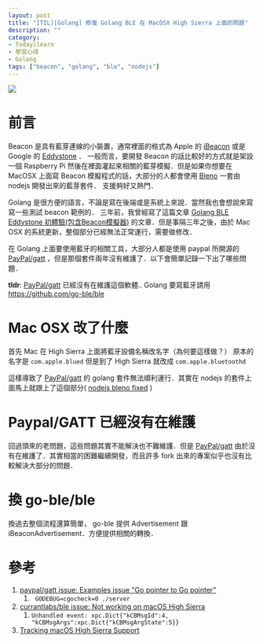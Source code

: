 ```yaml
---
layout: post
title: "[TIL][Golang] 修復 Golang BLE 在 MacOSX High Sierra 上面的問題"
description: ""
category: 
- Todayilearn
- 學習心得
- Golang
tags: ["beacon", "golang", "ble", "nodejs"]
---
```


![](http://www.clker.com/cliparts/m/C/I/q/h/r/ble.svg.hi.png)


# 前言

Beacon 是具有藍芽連線的小裝置，通常裡面的格式為 Apple 的 [iBeacon](https://zh.wikipedia.org/wiki/IBeacon) 或是 Google 的 [Eddystone](https://developers.google.com/beacons/eddystone) ． 一般而言，要開發 Beacon 的話比較好的方式就是架設一個 Raspberry Pi 然後在裡面灌起來相關的藍芽模擬．但是如果你想要在 MacOSX 上面寫 Beacon 模擬程式的話，大部分的人都會使用 [Bleno](https://github.com/noble/bleno) 一套由 nodejs 開發出來的藍芽套件． 支援夠好又熱門．

Golang 是很方便的語言，不論是寫在後端或是系統上來說．當然我也會想說來寫寫一些測試 beacon 範例的． 三年前，我曾經寫了這篇文章 [Golang BLE Eddystone 初體驗(包含Beacon模擬器)](http://www.evanlin.com/eddystone-first-note/) 的文章．但是事隔三年之後，由於 Mac OSX 的系統更新，整個部分已經無法正常運行，需要做修改．  

在 Golang 上面要使用藍牙的相關工具，大部分人都是使用 paypal 所開源的 [PayPal/gatt](https://github.com/paypal/gatt)  ，但是那個套件兩年沒有維護了．以下會簡單記錄一下出了哪些問題．

**tldr**:   [PayPal/gatt](https://github.com/paypal/gatt)  已經沒有在維護這個軟體.. Golang 要寫藍牙請用 https://github.com/go-ble/ble

# Mac OSX 改了什麼

首先 Mac 在 High Sierra 上面將藍牙設備名稱改名字（為何要這樣做？）  原本的名字是 `com.apple.blued` 但是到了 High Sierra 就改成 `com.apple.bluetoothd`

這樣導致了 [PayPal/gatt](https://github.com/paypal/gatt) 的 golang 套件無法順利運行．其實在 nodejs 的套件上面馬上就跟上了這個部分( [nodejs bleno fixed](https://github.com/noble/noble/issues/679) )

# Paypal/GATT 已經沒有在維護

回過頭來的老問題，這些問題其實不能解決也不難維護．但是 [PayPal/gatt](https://github.com/paypal/gatt) 由於沒有在維護了．其實相當的困難繼續開發，而且許多 fork 出來的專案似乎也沒有比較解決大部分的問題．



# 換 go-ble/ble

換過去整個流程還算簡單， go-ble 提供 Advertisement 跟 iBeaconAdvertisement．方便提供相關的轉換．



# 參考

1. [paypal/gatt issue: Examples issue "Go pointer to Go pointer"](https://github.com/paypal/gatt/issues/76)
   1. ` GODEBUG=cgocheck=0 ./server`
2. [currantlabs/ble issue: Not working on macOS High Sierra](https://github.com/currantlabs/ble/issues/58)
   1. `Unhandled event: xpc.Dict{"kCBMsgId":4, "kCBMsgArgs":xpc.Dict{"kCBMsgArgState":5}}`
3. [Tracking macOS High Sierra Support](https://github.com/noble/noble/issues/679)
